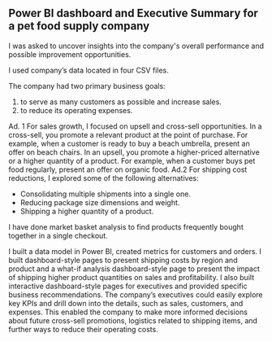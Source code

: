 Power BI dashboard and Executive Summary for a pet food supply company
-----------------------------------------------------------------------

I was asked to uncover insights into the company's overall performance and possible improvement opportunities.

I used company’s data located in four CSV files.

The company had two primary business goals:
1.	 to serve as many customers as possible and increase sales. 
2.	 to reduce its operating expenses. 

Ad. 1
For sales growth, I focused on upsell and cross-sell opportunities. In a cross-sell, you promote a relevant product at the point of purchase. 
For example, when a customer is ready to buy a beach umbrella, present an offer on beach chairs. In an upsell, you promote a higher-priced alternative or a higher quantity of a product. 
For example, when a customer buys pet food regularly, present an offer on organic food.
Ad.2 
For shipping cost reductions, I explored some of the following alternatives: 
- Consolidating multiple shipments into a single one. 
- Reducing package size dimensions and weight. 
- Shipping a higher quantity of a product.

I have done market basket analysis to find products frequently bought together in a single checkout. 

I built a data model in Power BI, created metrics for customers and orders.
I built dashboard-style pages to present shipping costs by region and product and a what-if analysis dashboard-style page to present the impact of shipping higher product quantities on sales and profitability.
I also built interactive dashboard-style pages for executives and provided specific business recommendations.
The company’s executives could easily explore key KPIs and drill down into the details, such as sales, customers, and expenses. 
This enabled the company to make more informed decisions about future cross-sell promotions, logistics related to shipping items, and further ways to reduce their operating costs.
